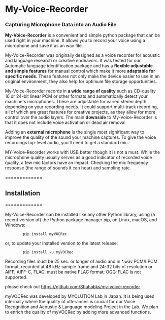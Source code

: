 # My-Voice-Recorder
### Capturing Microphone Data into an Audio File

**My-Voice-Recorder** is a convenient and simple python package that can
be used right in your machine. It allows you to record your voice using a microphone 
and save it as an wav file. 

My-Voice-Recorder was originally designed as a voice recorder for acoustic and language 
research or creative endeavors. It was tested for our Automatic language identification 
package and has a **flexible adjustable and simple features** for manual control which make 
it more **adaptable for specific needs**. 
These features not only make the device easier to use in an original environment, they 
also help for optimum file storage opportunities.

My-Voice-Recorder records in **a wide range of quality** such as CD-quality 16 or 24-bit 
linear PCM or other formats and automatically detect your machine's microphones. 
These are adjustable for varied stereo depth depending on your recording needs. It 
could support multi-track recording, all of which are great features for creative 
projects, as they allow for more control over the audio layers. 
The main **downside** to My-Voice-Recorder is that it does not include voice activation or 
dead air removal.

Adding an **external microphone** is the single most significant way to improve the quality
of the sound your machine captures. To give the voice recordings top-level audio, you'll 
need to get a standard mic.

MY-Voice-Recorder works with USB better though it is not a must. While the microphone quality 
usually serves as a good indicator of recorded voice quality, a few mic factors have an 
impact. Checking the mic frequency response (the range of sounds it can hear) and sampling rate.

=============

## Installation

=============

My-Voice-Recorder can be installed like any other Python library, using (a recent version of) the
Python package manager pip, on Linux, macOS, and Windows:

            pip install myVOCRec

or, to update your installed version to the latest release:

            pip install -u myVOCRec	

Recording files must be 25 sec. or longer of audio and in *.wav PCM/LPCM format, recorded at 48 kHz 
sample frame and 24-32 bits of resolution or AIFF, AIFF-C, FLAC: must be native FLAC format; 
OGG-FLAC is not supported.

please check out https://github.com/Shahabks/my-voice-recorder 

myVOCRec was developed by MYOLUTION Lab in Japan. It is being used internally where the quality of 
utterances is crucial for our Voice Recognition and Acoustic & Language modeling Project in the Lab. 
We plan to enrich the quality of myVOCRec by adding more advanced functions.

